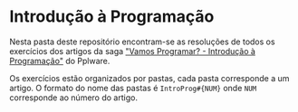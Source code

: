 # Introdução à Programação

Nesta pasta deste repositório encontram-se as resoluções de todos os exercícios dos artigos da saga ["Vamos Programar? - Introdução à Programação"](http://pplware.sapo.pt/tutoriais/vamos-programar-introducao-a-programacao-5/) do Pplware.

Os exercícios estão organizados por pastas, cada pasta corresponde a um artigo. O formato do nome das pastas é ```IntroProg#{NUM}``` onde ```NUM``` corresponde ao número do artigo.
